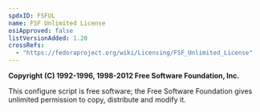 ```yaml
---
spdxID: FSFUL
name: FSF Unlimited License
osiApproved: false
listVersionAdded: 1.20
crossRefs: 
  - "https://fedoraproject.org/wiki/Licensing/FSF_Unlimited_License"
---
```


**Copyright (C) 1992-1996, 1998-2012 Free Software Foundation, Inc.**

This configure script is free software; the Free Software Foundation gives unlimited permission to copy, distribute and modify it.
